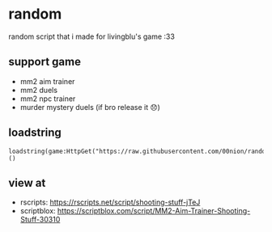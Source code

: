 # random
random script that i made for livingblu's game :33
## support game
- mm2 aim trainer
- mm2 duels
- mm2 npc trainer
- murder mystery duels (if bro release it 😞)
## loadstring
```luau
loadstring(game:HttpGet("https://raw.githubusercontent.com/00nion/random/refs/heads/main/what.luau"))()
```
## view at
- rscripts: https://rscripts.net/script/shooting-stuff-jTeJ
- scriptblox: https://scriptblox.com/script/MM2-Aim-Trainer-Shooting-Stuff-30310
